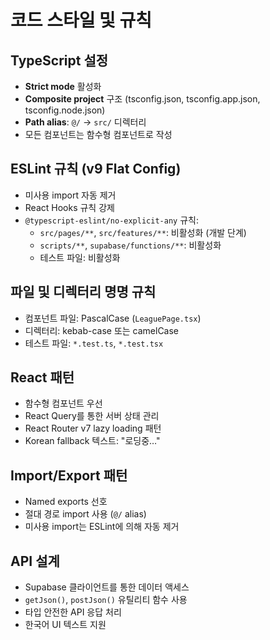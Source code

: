 # 코드 스타일 및 규칙

## TypeScript 설정
- **Strict mode** 활성화
- **Composite project** 구조 (tsconfig.json, tsconfig.app.json, tsconfig.node.json)
- **Path alias**: `@/` → `src/` 디렉터리
- 모든 컴포넌트는 함수형 컴포넌트로 작성

## ESLint 규칙 (v9 Flat Config)
- 미사용 import 자동 제거
- React Hooks 규칙 강제
- `@typescript-eslint/no-explicit-any` 규칙:
  - `src/pages/**`, `src/features/**`: 비활성화 (개발 단계)
  - `scripts/**`, `supabase/functions/**`: 비활성화
  - 테스트 파일: 비활성화

## 파일 및 디렉터리 명명 규칙
- 컴포넌트 파일: PascalCase (`LeaguePage.tsx`)
- 디렉터리: kebab-case 또는 camelCase
- 테스트 파일: `*.test.ts`, `*.test.tsx`

## React 패턴
- 함수형 컴포넌트 우선
- React Query를 통한 서버 상태 관리
- React Router v7 lazy loading 패턴
- Korean fallback 텍스트: "로딩중…"

## Import/Export 패턴
- Named exports 선호
- 절대 경로 import 사용 (`@/` alias)
- 미사용 import는 ESLint에 의해 자동 제거

## API 설계
- Supabase 클라이언트를 통한 데이터 액세스
- `getJson()`, `postJson()` 유틸리티 함수 사용
- 타입 안전한 API 응답 처리
- 한국어 UI 텍스트 지원